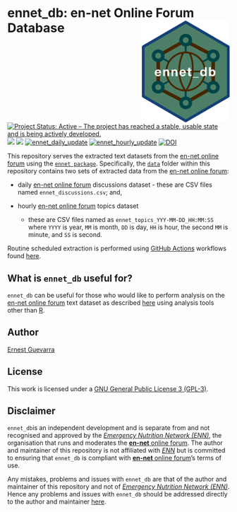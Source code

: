 
<!-- README.md is generated from README.Rmd. Please edit that file -->

# ennet\_db: en-net Online Forum Database <img src="ennet_db.png" width="200px" align="right" />

<!-- badges: start -->

[![Project Status: Active – The project has reached a stable, usable
state and is being actively
developed.](https://www.repostatus.org/badges/latest/active.svg)](https://www.repostatus.org/#active)
![](https://img.shields.io/badge/version-prerelease-orange)
[![](https://img.shields.io/badge/license-GPLv3-blue)](https://github.com/katilingban/ennet_db/blob/master/LICENSE.md)
[![ennet\_daily\_update](https://github.com/katilingban/ennet_db/workflows/ennet_daily_update/badge.svg)](https://github.com/katilingban/ennet_db/actions?query=workflow%3Aennet_daily_update)
[![ennet\_hourly\_update](https://github.com/katilingban/ennet_db/workflows/ennet_hourly_update/badge.svg)](https://github.com/katilingban/ennet_db/actions?query=workflow%3Aennet_hourly_update)
[![DOI](https://zenodo.org/badge/324514598.svg)](https://zenodo.org/badge/latestdoi/324514598)
<!-- badges: end -->

This repository serves the extracted text datasets from the [en-net
online forum](https://www.en-net.org) using the [`ennet
package`](https://katilingban.io/ennet/). Specifically, the
[`data`](https://github.com/katilingban/ennet_db/tree/main/data) folder
within this repository contains two sets of extracted data from the
[en-net online forum](https://www.en-net.org):

  - daily [en-net online forum](https://www.en-net.org) discussions
    dataset - these are CSV files named `ennet_discussions.csv`; and,

  - hourly [en-net online forum](https://www.en-net.org) topics dataset
    - these are CSV files named as `ennet_topics_YYY-MM-DD_HH:MM:SS`
    where `YYYY` is year, `MM` is month, `DD` is day, `HH` is hour, the
    second `MM` is minute, and `SS` is second.

Routine scheduled extraction is performed using [GitHub
Actions](https://github.com/katilingban/ennet_db/actions) workflows
found
[here](https://github.com/katilingban/ennet_db/tree/main/.github/workflows).

## What is `ennet_db` useful for?

`ennet_db` can be useful for those who would like to perform analysis on
the [en-net online forum](https://www.en-net.org) text dataset as
described [here](https://katilingban.io/ennet/) using analysis tools
other than [R](https://cran.r-project.org).

## Author

[Ernest Guevarra](https://ernest.guevarra.io)

## License

This work is licensed under a [GNU General Public License 3
(GPL-3)](https://github.com/katilingban/ennet_db/blob/master/LICENSE.md).

## Disclaimer

`ennet_db`is an independent development and is separate from and not
recognised and approved by the *[Emergency Nutrition Network
(ENN)](https://www.ennonline.net)*, the organisation that runs and
moderates the [**en-net** online forum](https://www.en-net.org). The
author and maintainer of this repository is not affiliated with
*[ENN](https://www.ennonline.net)* but is committed to ensuring that
`ennet_db` is compliant with [**en-net** online
forum](https://www.en-net.org)’s terms of use.

Any mistakes, problems and issues with `ennet_db` are that of the author
and maintainer of this repository and not of *[Emergency Nutrition
Network (ENN)](https://www.ennonline.net)*. Hence any problems and
issues with `ennet_db` should be addressed directly to the author and
maintainer [here](https://github.com/katilingban/ennet_db/issues).
